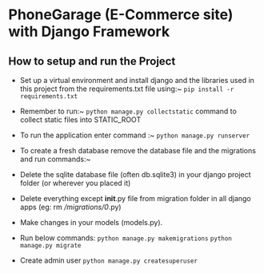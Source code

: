# PhoneGarage (E-Commerce site) with Django Framework

## How to setup and run the Project

* Set up a virtual environment and install django and the libraries used in this project from the requirements.txt file using:~
`pip install -r requirements.txt`

* Remember to run:~ `python manage.py collectstatic` 
command to collect static files into STATIC_ROOT

* To run the application enter command :~ `python manage.py runserver`

* To create a fresh database remove the database file and the migrations and run commands:~

* Delete the sqlite database file (often db.sqlite3) in your django project folder (or wherever you placed it)
* Delete everything except __init__.py file from migration folder in all django apps (eg: rm */migrations/0*.py)
* Make changes in your models (models.py).
* Run below commands:
`python manage.py makemigrations`
`python manage.py migrate`

* Create admin user
`python manage.py createsuperuser`
